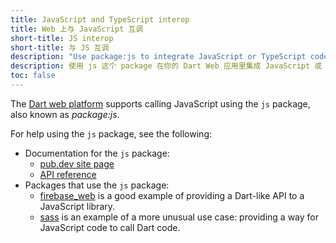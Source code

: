 ```yaml
---
title: JavaScript and TypeScript interop
title: Web 上与 JavaScript 互调
short-title: JS interop
short-title: 与 JS 互调
description: "Use package:js to integrate JavaScript or TypeScript code into your Dart web app."
description: 使用 js 这个 package 在你的 Dart Web 应用里集成 JavaScript 或 TypeScript。
toc: false
---
```


The [Dart web platform](/overview#web-platform/) supports calling
JavaScript using the `js` package,
also known as _package:js_.

For help using the `js` package, see the following:

* Documentation for the `js` package:
  * [pub.dev site page][js]
  * [API reference][js-api]
* Packages that use the `js` package:
  * [firebase_web][] is a good example of providing a Dart-like API
    to a JavaScript library.
  * [sass][] is an example of a more unusual use case: providing a
    way for JavaScript code to call Dart code.

[js]: {{site.pub-pkg}}/js
[js-api]: {{site.pub-api}}/js
[firebase_web]: {{site.pub-pkg}}/firebase_web
[sass]: {{site.pub-pkg}}/sass

